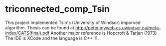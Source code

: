 # triconnected_comp_Tsin

This project implemented Tsin's (University of Windsor) imporved algorithm. 
Thesis can be found at http://peter.myweb.cs.uwindsor.ca/meta-index/CATS(final).pdf
Another major reference is Hopcroft & Tarjan (1973) 
The IDE is XCode and the language is C++ 11. 

